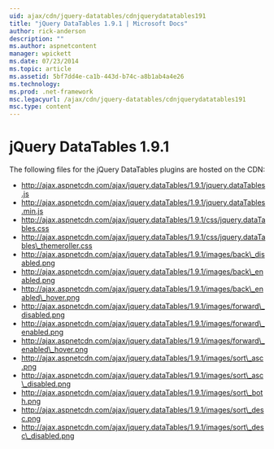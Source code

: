 ```yaml
---
uid: ajax/cdn/jquery-datatables/cdnjquerydatatables191
title: "jQuery DataTables 1.9.1 | Microsoft Docs"
author: rick-anderson
description: ""
ms.author: aspnetcontent
manager: wpickett
ms.date: 07/23/2014
ms.topic: article
ms.assetid: 5bf7dd4e-ca1b-443d-b74c-a8b1ab4a4e26
ms.technology: 
ms.prod: .net-framework
msc.legacyurl: /ajax/cdn/jquery-datatables/cdnjquerydatatables191
msc.type: content
---
```

jQuery DataTables 1.9.1
====================
The following files for the jQuery DataTables plugins are hosted on the CDN:

- http://ajax.aspnetcdn.com/ajax/jquery.dataTables/1.9.1/jquery.dataTables.js
- http://ajax.aspnetcdn.com/ajax/jquery.dataTables/1.9.1/jquery.dataTables.min.js
- http://ajax.aspnetcdn.com/ajax/jquery.dataTables/1.9.1/css/jquery.dataTables.css
- http://ajax.aspnetcdn.com/ajax/jquery.dataTables/1.9.1/css/jquery.dataTables\_themeroller.css
- http://ajax.aspnetcdn.com/ajax/jquery.dataTables/1.9.1/images/back\_disabled.png
- http://ajax.aspnetcdn.com/ajax/jquery.dataTables/1.9.1/images/back\_enabled.png
- http://ajax.aspnetcdn.com/ajax/jquery.dataTables/1.9.1/images/back\_enabled\_hover.png
- http://ajax.aspnetcdn.com/ajax/jquery.dataTables/1.9.1/images/forward\_disabled.png
- http://ajax.aspnetcdn.com/ajax/jquery.dataTables/1.9.1/images/forward\_enabled.png
- http://ajax.aspnetcdn.com/ajax/jquery.dataTables/1.9.1/images/forward\_enabled\_hover.png
- http://ajax.aspnetcdn.com/ajax/jquery.dataTables/1.9.1/images/sort\_asc.png
- http://ajax.aspnetcdn.com/ajax/jquery.dataTables/1.9.1/images/sort\_asc\_disabled.png
- http://ajax.aspnetcdn.com/ajax/jquery.dataTables/1.9.1/images/sort\_both.png
- http://ajax.aspnetcdn.com/ajax/jquery.dataTables/1.9.1/images/sort\_desc.png
- http://ajax.aspnetcdn.com/ajax/jquery.dataTables/1.9.1/images/sort\_desc\_disabled.png
